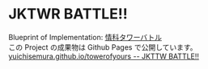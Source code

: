 # JKTWR BATTLE!!

Blueprint of Implementation: [情科タワーバトル](https://docs.google.com/presentation/d/1OE1pA62uQgzcPvy1kouFr3590docXJLxdlQlPl_O1_0/edit?usp=sharing)  
この Project の成果物は Github Pages で公開しています。  
[yuichisemura.github.io/towerofyours -- JKTTW BATTLE!!](https://yuichisemura.github.io/towerofyours/)
